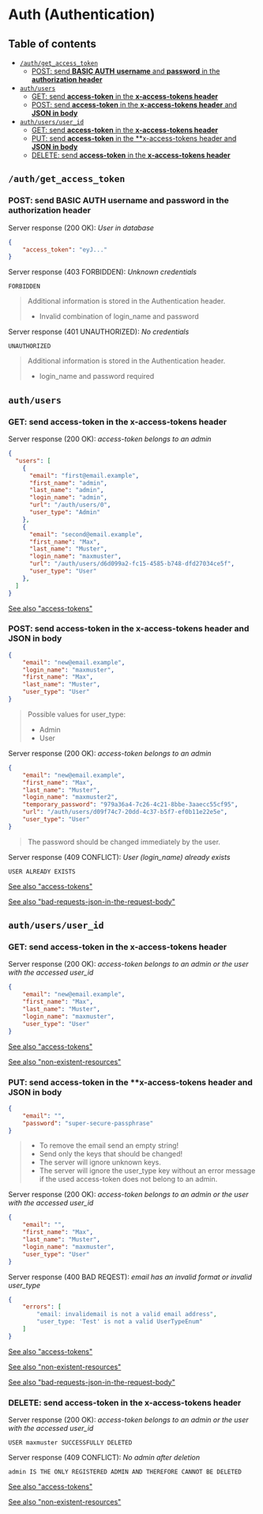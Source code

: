 # Auth (Authentication)  <!-- omit in toc -->

## Table of contents <!-- omit in toc -->
- [`/auth/get_access_token`](#authget_access_token)
  - [POST: send **BASIC AUTH** **username** and **password** in the **authorization header**](#post-send-basic-auth-username-and-password-in-the-authorization-header)
- [`auth/users`](#authusers)
  - [GET: send **access-token** in the **x-access-tokens header**](#get-send-access-token-in-the-x-access-tokens-header)
  - [POST: send **access-token** in the **x-access-tokens header** and **JSON in body**](#post-send-access-token-in-the-x-access-tokens-header-and-json-in-body)
- [`auth/users/user_id`](#authusersuser_id)
  - [GET: send **access-token** in the **x-access-tokens header**](#get-send-access-token-in-the-x-access-tokens-header-1)
  - [PUT: send **access-token** in the **x-access-tokens header and **JSON in body**](#put-send-access-token-in-the-x-access-tokens-header-and-json-in-body)
  - [DELETE: send **access-token** in the **x-access-tokens header**](#delete-send-access-token-in-the-x-access-tokens-header)

## `/auth/get_access_token`

### POST: send **BASIC AUTH** **username** and **password** in the **authorization header**

Server response (200 OK): *User in database*
```json
{
    "access_token": "eyJ..."
}
```

Server response (403 FORBIDDEN): *Unknown credentials*
```
FORBIDDEN
```

> Additional information is stored in the Authentication header.
> - Invalid combination of login_name and password


Server response (401 UNAUTHORIZED): *No credentials*
```
UNAUTHORIZED
```

> Additional information is stored in the Authentication header.
> - login_name and password required

## `auth/users`

### GET: send **access-token** in the **x-access-tokens header**

Server response (200 OK): *access-token belongs to an admin*
```json
{
  "users": [
    {
      "email": "first@email.example",
      "first_name": "admin",
      "last_name": "admin",
      "login_name": "admin",
      "url": "/auth/users/0",
      "user_type": "Admin"
    },
    {
      "email": "second@email.example",
      "first_name": "Max",
      "last_name": "Muster",
      "login_name": "maxmuster",
      "url": "/auth/users/d6d099a2-fc15-4585-b748-dfd27034ce5f",
      "user_type": "User"
    },
  ]
}
```

[See also "access-tokens"](docs/../../cross_endpoint_responses.md#access-tokens)

### POST: send **access-token** in the **x-access-tokens header** and **JSON in body**

```json
{
    "email": "new@email.example",
    "login_name": "maxmuster",
    "first_name": "Max",
    "last_name": "Muster",
    "user_type": "User"
}
```

> Possible values for user_type:
> - Admin
> - User

Server response (200 OK): *access-token belongs to an admin*
```json
{
    "email": "new@email.example",
    "first_name": "Max",
    "last_name": "Muster",
    "login_name": "maxmuster2",
    "temporary_password": "979a36a4-7c26-4c21-8bbe-3aaecc55cf95",
    "url": "/auth/users/d09f74c7-20dd-4c37-b5f7-ef0b11e22e5e",
    "user_type": "User"
}
```

> The password should be changed immediately by the user.

Server response (409 CONFLICT): *User (login_name) already exists*
```
USER ALREADY EXISTS
```

[See also "access-tokens"](docs/../../cross_endpoint_responses.md#access-tokens)

[See also "bad-requests-json-in-the-request-body"](docs/../../cross_endpoint_responses.md#bad-requests-json-in-the-request-body)

## `auth/users/user_id`

### GET: send **access-token** in the **x-access-tokens header**

Server response (200 OK): *access-token belongs to an admin or the user with the accessed user_id*
```json
{
    "email": "new@email.example",
    "first_name": "Max",
    "last_name": "Muster",
    "login_name": "maxmuster",
    "user_type": "User"
}
```

[See also "access-tokens"](docs/../../cross_endpoint_responses.md#access-tokens)

[See also "non-existent-resources"](docs/../../cross_endpoint_responses.md#non-existent-resources)

### PUT: send **access-token** in the **x-access-tokens header and **JSON in body**
```json
{
    "email": "",
    "password": "super-secure-passphrase"
}
```

> - To remove the email send an empty string!
> - Send only the keys that should be changed!
> - The server will ignore unknown keys.
> - The server will ignore the user_type key without an error message if the used access-token does not belong to an admin.

Server response (200 OK): *access-token belongs to an admin or the user with the accessed user_id*
```json
{
    "email": "",
    "first_name": "Max",
    "last_name": "Muster",
    "login_name": "maxmuster",
    "user_type": "User"
}
```

Server response (400 BAD REQEST): *email has an invalid format or invalid user_type*
```json
{
    "errors": [
        "email: invalidemail is not a valid email address",
        "user_type: 'Test' is not a valid UserTypeEnum"
    ]
}
```

[See also "access-tokens"](docs/../../cross_endpoint_responses.md#access-tokens)

[See also "non-existent-resources"](docs/../../cross_endpoint_responses.md#non-existent-resources)

[See also "bad-requests-json-in-the-request-body"](docs/../../cross_endpoint_responses.md#bad-requests-json-in-the-request-body)

### DELETE: send **access-token** in the **x-access-tokens header**

Server response (200 OK): *access-token belongs to an admin or the user with the accessed user_id*
```
USER maxmuster SUCCESSFULLY DELETED
```

Server response (409 CONFLICT): *No admin after deletion*
```
admin IS THE ONLY REGISTERED ADMIN AND THEREFORE CANNOT BE DELETED
```

[See also "access-tokens"](docs/../../cross_endpoint_responses.md#access-tokens)

[See also "non-existent-resources"](docs/../../cross_endpoint_responses.md#non-existent-resources)

